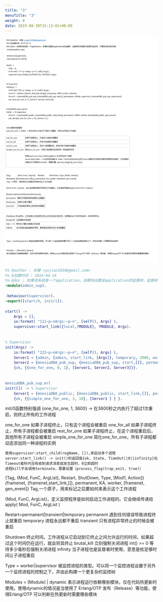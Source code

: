 ```yaml
---
title: "3"
menuTitle: "3"
weight: 0
date: 2019-08-30T15:13:01+08:00
---
```

![](../../images/screenshot_1534592134230.png)
```erlang
%% @author : 余健 <yujian1018@gmail.com>
%% @创建时间 : 2014-04-14
%% @doc : 如果该系统是一个application，该模块设置该application的监督树，监督树的功能就只是提供监控树，不要添加其他的功能
-module(admin_sup).

-behaviour(supervisor).
-export([start/0, init/1]).

start() -> 
    Args = [], 
    io:format( "111~p~nArgs:~p~n", [self(), Args] ),     
    supervisor:start_link({local,?MODULE}, ?MODULE, Args).


% Supervisor 
init(Args) ->  
    io:format( "222~p~nArgs:~p~n", [self(), Args] ), 
    Server1 = {admin, {admin, start_link, [Args]}, temporary, 2000, worker, [admin]}, 
    Server2 = {mnesiaDBA_pub_sup, {mnesiaDBA_pub_sup, start,[]}, permanent, infinity, supervisor, [mnesiaDBA_pub_sup, supervisor]}, 
    {ok, {{one_for_one, 0, 1}, [Server1, Server2, Server3]}}.


mnesiaDBA_pub_sup.erl
init([]) -> % Supervisor 
    Server1 = {mnesiaDBA_public, {mnesiaDBA_public, start_link,[]}, permanent, 30000, worker, [mnesiaDBA_public, gen_server]} 
    {ok, {{simple_one_for_one, 3, 10}, [Server1 ] } }. 

```
init/0函数特别强调
{one_for_one, 1, 3600} -> 在3600秒之内执行了超过1次重启，则终止所有的工作进程

one_for_one	如果子进程终止，只有这个进程会被重启
one_for_all	如果子进程终止，所有子进程都会被重启
rest_for_one	如果子进程终止，在这个进程重启后，其他所有子进程会被重启
simple_one_for_one	简化one_for_one，所有子进程都动态添加同一种进程的实例
	
	使用supervisor:start_child(regName, []),来启动多个进程
	server:start_link() -> init()的返回值{ok, State, TimeOut||0||infinity}在Timeout毫秒内没有收到请求消息就发生超时，0立即超时
	进程kill不会调用terminate，需要设置（process_flag(trap_exit, true)）
	


{Tag,             {Mod, FunC, ArgList},    Restart,         ShutDown, Type, [Mod1, Action]}
{framenet, {framenet,start_link,[]}, permanent, KA, worker, [framenet, gen_event]}
Tag,一个原子，用来标记之后要如何来表示这个工作进程

{Mod, FunC, ArgList}，定义监控程序是如何启动工作进程的。它会继续传递给apply( Mod, FunC, ArgList )

Restart=permanent|transient|temporary
permanent	遇到任何错误导致进程终止就重启
temporary	进程永远都不重启
transient	只有进程异常终止的时候会被重启


Shutdown 终止时间。工作进程从它启动到它终止之间允许运行的时间，如果超过这个时间仍在运行，就会将其终止
brutal_kill	立刻强制关闭进程
int() >= 0	等待多少毫秒后强制关闭进程
infinity	当子进程也是监督者时使用，意思是给足够时间让子进程重启



Type = worker|supervisor 被监控进程的类型。可以将一个监控进程设置于另外一个监控进程的控制之下，并由此构建一个更复杂的监控树


Modules  = [Module] | dynamic
表示进程运行依赖哪些模块，仅在代码热更新时使用。使用dynamic的情况是当使用了 Erlang/OTP 发布（Release）等功能，使得Erlang/OTP 可以判断在热更新时需要哪些模块

